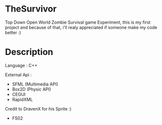 TheSurvivor
===========

Top Down Open World Zombie Survival game Experiment, 
this is my first project and because of that, i'll realy appreciated if someone make my code better :)

Description
===========
Language : C++

External Api : 
- SFML (Multimedia API) 
- Box2D (Physic API)
- CEGUI
- RapidXML

Credit to DravenX for his Sprite :)

- FS02
